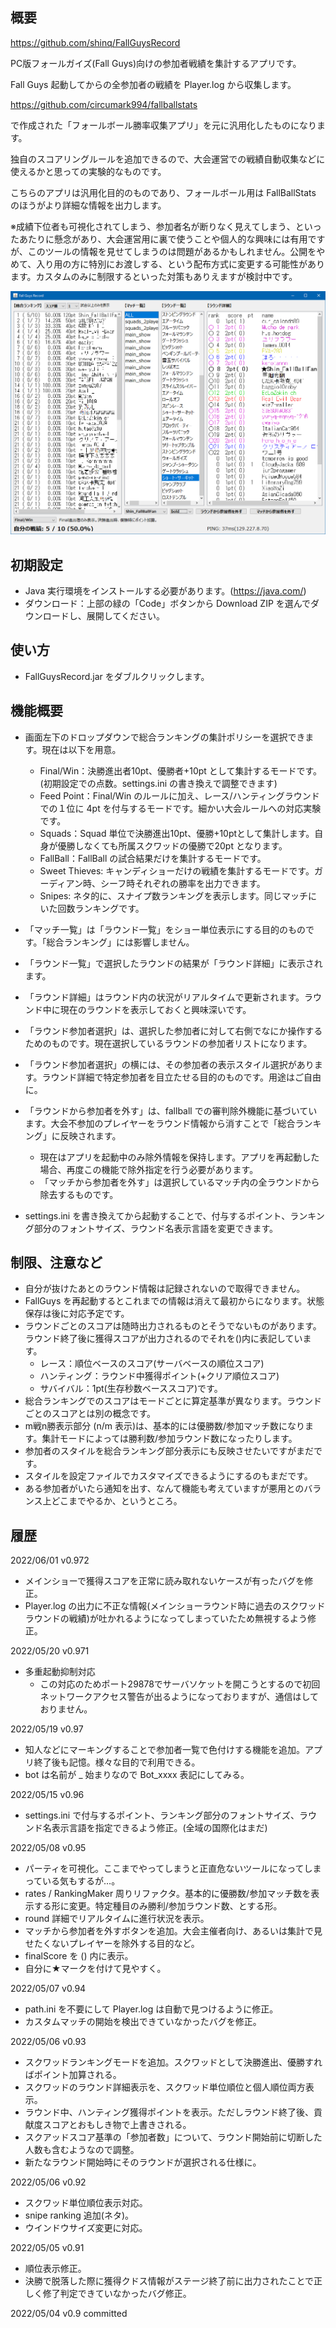 ﻿## 概要
https://github.com/shinq/FallGuysRecord

PC版フォールガイズ(Fall Guys)向けの参加者戦績を集計するアプリです。

Fall Guys 起動してからの全参加者の戦績を Player.log から収集します。

https://github.com/circumark994/fallballstats

で作成された「フォールボール勝率収集アプリ」を元に汎用化したものになります。

独自のスコアリングルールを追加できるので、大会運営での戦績自動収集などに使えるかと思っての実験的なものです。

こちらのアプリは汎用化目的のものであり、フォールボール用は FallBallStats のほうがより詳細な情報を出力します。

※成績下位者も可視化されてしまう、参加者名が断りなく見えてしまう、といったあたりに懸念があり、大会運営用に裏で使うことや個人的な興味には有用ですが、このツールの情報を見せてしまうのは問題があるかもしれません。公開をやめて、入り用の方に特別にお渡しする、という配布方式に変更する可能性があります。カスタムのみに制限するといった対策もありえますが検討中です。

![実行イメージ](/screenshot.png?raw=true "実行イメージ")

## 初期設定
* Java 実行環境をインストールする必要があります。(https://java.com/)
* ダウンロード：上部の緑の「Code」ボタンから Download ZIP を選んでダウンロードし、展開してください。

## 使い方
* FallGuysRecord.jar をダブルクリックします。

## 機能概要
* 画面左下のドロップダウンで総合ランキングの集計ポリシーを選択できます。現在は以下を用意。
  * Final/Win：決勝進出者10pt、優勝者+10pt として集計するモードです。(初期設定での点数。settings.ini の書き換えで調整できます)
  * Feed Point：Final/Win のルールに加え、レース/ハンティングラウンドでの１位に 4pt を付与するモードです。細かい大会ルールへの対応実験です。
  * Squads：Squad 単位で決勝進出10pt、優勝+10ptとして集計します。自身が優勝しなくても所属スクワッドの優勝で20pt となります。
  * FallBall：FallBall の試合結果だけを集計するモードです。
  * Sweet Thieves: キャンディショーだけの戦績を集計するモードです。ガーディアン時、シーフ時それぞれの勝率を出力できます。
  * Snipes: ネタ的に、スナイプ数ランキングを表示します。同じマッチにいた回数ランキングです。

* 「マッチ一覧」は「ラウンド一覧」をショー単位表示にする目的のものです。「総合ランキング」には影響しません。
* 「ラウンド一覧」で選択したラウンドの結果が「ラウンド詳細」に表示されます。
* 「ラウンド詳細」はラウンド内の状況がリアルタイムで更新されます。ラウンド中に現在のラウンドを表示しておくと興味深いです。
* 「ラウンド参加者選択」は、選択した参加者に対して右側でなにか操作するためのものです。現在選択しているラウンドの参加者リストになります。
* 「ラウンド参加者選択」の横には、その参加者の表示スタイル選択があります。ラウンド詳細で特定参加者を目立たせる目的のものです。用途はご自由に。
* 「ラウンドから参加者を外す」は、fallball での審判除外機能に基づいています。大会不参加のプレイヤーをラウンド情報から消すことで「総合ランキング」に反映されます。
  * 現在はアプリを起動中のみ除外情報を保持します。アプリを再起動した場合、再度この機能で除外指定を行う必要があります。
  * 「マッチから参加者を外す」は選択しているマッチ内の全ラウンドから除去するものです。
* settings.ini を書き換えてから起動することで、付与するポイント、ランキング部分のフォントサイズ、ラウンド名表示言語を変更できます。

## 制限、注意など
* 自分が抜けたあとのラウンド情報は記録されないので取得できません。
* FallGuys を再起動するとこれまでの情報は消えて最初からになります。状態保存は後に対応予定です。
* ラウンドごとのスコアは随時出力されるものとそうでないものがあります。ラウンド終了後に獲得スコアが出力されるのでそれを()内に表記しています。
  * レース：順位ベースのスコア(サーバベースの順位スコア)
  * ハンティング：ラウンド中獲得ポイント(+クリア順位スコア)
  * サバイバル：1pt(生存秒数ベーススコア)です。
* 総合ランキングでのスコアはモードごとに算定基準が異なります。ラウンドごとのスコアとは別の概念です。
* m戦n勝表示部分 (n/m 表示)は、基本的には優勝数/参加マッチ数になります。集計モードによっては勝利数/参加ラウンド数になったりします。
* 参加者のスタイルを総合ランキング部分表示にも反映させたいですがまだです。
* スタイルを設定ファイルでカスタマイズできるようにするのもまだです。
* ある参加者がいたら通知を出す、なんて機能も考えていますが悪用とのバランス上どこまでやるか、というところ。

## 履歴
2022/06/01 v0.972
* メインショーで獲得スコアを正常に読み取れないケースが有ったバグを修正。
* Player.log の出力に不正な情報(メインショーラウンド時に過去のスクワッドラウンドの戦績)が吐かれるようになってしまっていたため無視するよう修正。

2022/05/20 v0.971
* 多重起動抑制対応
  * この対応のためポート29878でサーバソケットを開こうとするので初回ネットワークアクセス警告が出るようになっておりますが、通信はしておりません。

2022/05/19 v0.97
* 知人などにマーキングすることで参加者一覧で色付けする機能を追加。アプリ終了後も記憶。様々な目的で利用できる。
* bot は名前が _ 始まりなので Bot_xxxx 表記にしてみる。

2022/05/15 v0.96
* settings.ini で付与するポイント、ランキング部分のフォントサイズ、ラウンド名表示言語を指定できるよう修正。(全域の国際化はまだ)

2022/05/08 v0.95
* パーティを可視化。ここまでやってしまうと正直危ないツールになってしまっている気もするが…。
* rates / RankingMaker 周りリファクタ。基本的に優勝数/参加マッチ数を表示する形に変更。特定種目のみ勝利/参加ラウンド数、とする形。
* round 詳細でリアルタイムに進行状況を表示。
* マッチから参加者を外すボタンを追加。大会主催者向け、あるいは集計で見せたくないプレイヤーを除外する目的など。
* finalScore を () 内に表示。
* 自分に★マークを付けて見やすく。

2022/05/07 v0.94
* path.ini を不要にして Player.log は自動で見つけるように修正。
* カスタムマッチの開始を検出できていなかったバグを修正。

2022/05/06 v0.93
* スクワッドランキングモードを追加。スクワッドとして決勝進出、優勝すればポイント加算される。
* スクワッドのラウンド詳細表示を、スクワッド単位順位と個人順位両方表示。
* ラウンド中、ハンティング獲得ポイントを表示。ただしラウンド終了後、貢献度スコアとおもしき物で上書きされる。
* スクアッドスコア基準の「参加者数」について、ラウンド開始前に切断した人数も含むようなので調整。
* 新たなラウンド開始時にそのラウンドが選択される仕様に。

2022/05/06 v0.92
* スクワッド単位順位表示対応。
* snipe ranking 追加(ネタ)。
* ウインドウサイズ変更に対応。

2022/05/05 v0.91
* 順位表示修正。
* 決勝で脱落した際に獲得クドス情報がステージ終了前に出力されたことで正しく修了判定できていなかったバグ修正。

2022/05/04 v0.9 committed
